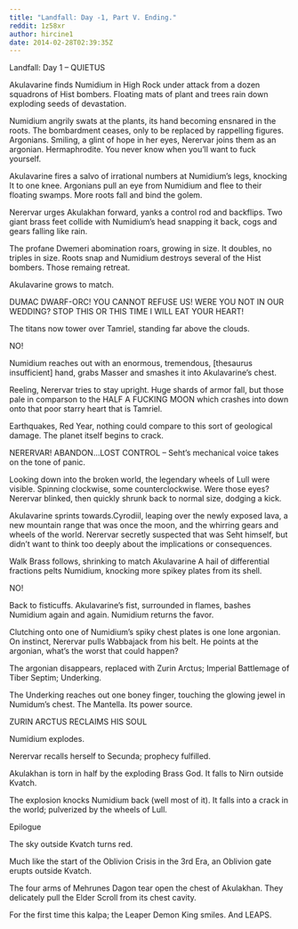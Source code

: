 ```yaml
---
title: "Landfall: Day -1, Part V. Ending."
reddit: 1z58xr
author: hircine1
date: 2014-02-28T02:39:35Z
---
```


Landfall: Day 1 – QUIETUS

Akulavarine finds Numidium in High Rock under attack from a dozen squadrons of Hist bombers. Floating mats of plant and trees rain down exploding seeds of devastation. 

Numidium angrily swats at the plants, its hand becoming ensnared in the roots. The bombardment ceases, only to be replaced by rappelling figures. Argonians. Smiling, a glint of hope in her eyes, Nerervar joins them as an argonian. Hermaphrodite.  You never know when you’ll want to fuck yourself.

Akulavarine fires a salvo of irrational numbers at Numidium’s legs, knocking It to one knee. Argonians pull an eye from Numidium and flee to their floating swamps. More roots fall and bind the golem.

Nerervar urges Akulakhan forward, yanks a control rod and backflips. Two giant brass feet collide with Numidium’s head snapping it back, cogs and gears falling like rain.

The profane Dwemeri abomination roars, growing in size. It doubles, no triples in size. Roots snap and Numidium destroys several of the Hist bombers. Those remaing retreat.

Akulavarine grows to match.

DUMAC DWARF-ORC! YOU CANNOT REFUSE US! WERE YOU NOT IN OUR WEDDING? STOP THIS OR THIS TIME I WILL EAT YOUR HEART!

The titans now tower over Tamriel, standing far above the clouds. 

NO!

Numidium reaches out with an enormous, tremendous, [thesaurus insufficient] hand, grabs Masser and smashes it into Akulavarine’s chest.

Reeling, Nerervar tries to stay upright. Huge shards of armor fall, but those pale in comparson to the HALF A FUCKING MOON which crashes into down onto that poor starry heart that is Tamriel.

Earthquakes, Red Year, nothing could compare to this sort of geological damage. The planet itself begins to crack.

NERERVAR! ABANDON…LOST CONTROL – Seht’s mechanical voice takes on the tone of panic.

Looking down into the broken world, the legendary wheels of Lull were visible. Spinning clockwise, some counterclockwise. Were those eyes? Nerervar blinked, then quickly shrunk back to normal size, dodging a kick.

Akulavarine sprints towards.Cyrodiil, leaping over the newly exposed lava, a new mountain range that was once the moon, and the whirring gears and wheels of the world. Nerervar secretly suspected that was Seht himself, but didn’t want to think too deeply about the implications or consequences.

Walk Brass follows, shrinking to match Akulavarine A hail of differential fractions pelts Numidium, knocking more spikey plates from its shell. 

NO!

Back to fisticuffs. Akulavarine’s fist, surrounded in flames, bashes Numidium again and again.  Numidium returns the favor. 

Clutching onto one of Numidium’s spiky chest plates is one lone argonian. On instinct, Nerervar pulls Wabbajack from his belt. He points at the argonian, what’s the worst that could happen?

The argonian disappears, replaced with Zurin Arctus; Imperial Battlemage of Tiber Septim; Underking. 

The Underking reaches out one boney finger, touching the glowing jewel in Numidum’s chest. The Mantella. Its power source. 

ZURIN ARCTUS RECLAIMS HIS SOUL

Numidium explodes. 

Nerervar recalls herself to Secunda; prophecy fulfilled.

Akulakhan is torn in half by the exploding Brass God. It falls to Nirn outside Kvatch.

The explosion knocks Numidium back (well most of it). It falls into a crack in the world; pulverized by the wheels of Lull.

Epilogue

The sky outside Kvatch turns red.

Much like the start of the Oblivion Crisis in the 3rd Era, an Oblivion gate erupts outside Kvatch. 

The four arms of Mehrunes Dagon tear open the chest of Akulakhan. They delicately pull the Elder Scroll from its chest cavity.

For the first time this kalpa; the Leaper Demon King smiles. And LEAPS.  

